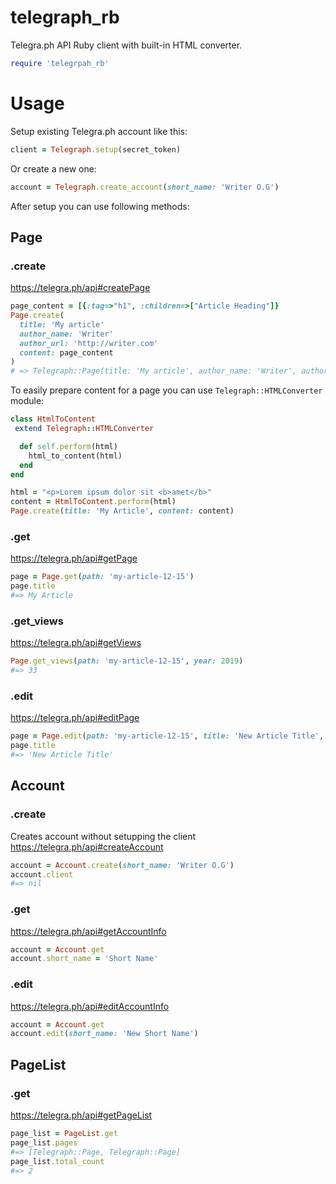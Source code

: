 # telegraph_rb

Telegra.ph API Ruby client with built-in HTML converter.
```ruby
require 'telegrpah_rb'
```
# Usage
Setup existing Telegra.ph account like this:
```ruby
client = Telegraph.setup(secret_token)
```
Or create a new one:
```ruby
account = Telegraph.create_account(short_name: 'Writer O.G')
```
After setup you can use following methods:
## Page
### .create
https://telegra.ph/api#createPage
```ruby
page_content = [{:tag=>"h1", :children=>["Article Heading"]}
Page.create(
  title: 'My article'
  author_name: 'Writer'
  author_url: 'http://writer.com'
  content: page_content
)
# => Telegraph::Page(title: 'My article', author_name: 'Writer', author_url: 'http://writer.com')
```
To easily prepare content for a page you can use `Telegraph::HTMLConverter` module:
```ruby
class HtmlToContent
 extend Telegraph::HTMLConverter

  def self.perform(html)
    html_to_content(html)
  end
end

html = "<p>Lorem ipsum dolor sit <b>amet</b>"
content = HtmlToContent.perform(html)
Page.create(title: 'My Article', content: content)
```
### .get
https://telegra.ph/api#getPage
```ruby
page = Page.get(path: 'my-article-12-15')
page.title
#=> My Article
```
### .get_views
https://telegra.ph/api#getViews
```ruby
Page.get_views(path: 'my-article-12-15', year: 2019)
#=> 33
```
### .edit
https://telegra.ph/api#editPage
```ruby
page = Page.edit(path: 'my-article-12-15', title: 'New Article Title', content: content)
page.title
#=> 'New Article Title'
```
## Account
### .create
Creates account without setupping the client
https://telegra.ph/api#createAccount
```ruby
account = Account.create(short_name: 'Writer O.G')
account.client
#=> nil
```
### .get
https://telegra.ph/api#getAccountInfo
```ruby
account = Account.get
account.short_name = 'Short Name'
```
### .edit
https://telegra.ph/api#editAccountInfo
```ruby
account = Account.get
account.edit(short_name: 'New Short Name')
```
## PageList
### .get
https://telegra.ph/api#getPageList
```ruby
page_list = PageList.get
page_list.pages
#=> [Telegraph::Page, Telegraph::Page]
page_list.total_count
#=> 2
```
